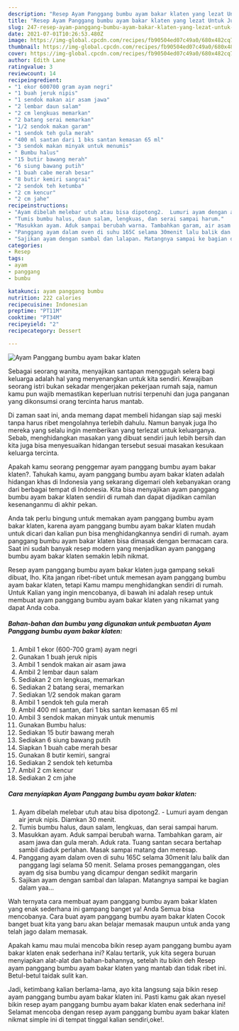 ```yaml
---
description: "Resep Ayam Panggang bumbu ayam bakar klaten yang lezat Untuk Jualan"
title: "Resep Ayam Panggang bumbu ayam bakar klaten yang lezat Untuk Jualan"
slug: 247-resep-ayam-panggang-bumbu-ayam-bakar-klaten-yang-lezat-untuk-jualan
date: 2021-07-01T10:26:53.480Z
image: https://img-global.cpcdn.com/recipes/fb90504ed07c49a0/680x482cq70/ayam-panggang-bumbu-ayam-bakar-klaten-foto-resep-utama.jpg
thumbnail: https://img-global.cpcdn.com/recipes/fb90504ed07c49a0/680x482cq70/ayam-panggang-bumbu-ayam-bakar-klaten-foto-resep-utama.jpg
cover: https://img-global.cpcdn.com/recipes/fb90504ed07c49a0/680x482cq70/ayam-panggang-bumbu-ayam-bakar-klaten-foto-resep-utama.jpg
author: Edith Lane
ratingvalue: 3
reviewcount: 14
recipeingredient:
- "1 ekor 600700 gram ayam negri"
- "1 buah jeruk nipis"
- "1 sendok makan air asam jawa"
- "2 lembar daun salam"
- "2 cm lengkuas memarkan"
- "2 batang serai memarkan"
- "1/2 sendok makan garam"
- "1 sendok teh gula merah"
- "400 ml santan dari 1 bks santan kemasan 65 ml"
- "3 sendok makan minyak untuk menumis"
- " Bumbu halus"
- "15 butir bawang merah"
- "6 siung bawang putih"
- "1 buah cabe merah besar"
- "8 butir kemiri sangrai"
- "2 sendok teh ketumba"
- "2 cm kencur"
- "2 cm jahe"
recipeinstructions:
- "Ayam dibelah melebar utuh atau bisa dipotong2.  Lumuri ayam dengan air jeruk nipis. Diamkan 30 menit."
- "Tumis bumbu halus, daun salam, lengkuas, dan serai sampai harum."
- "Masukkan ayam. Aduk sampai berubah warna. Tambahkan garam, air asam jawa dan gula merah. Aduk rata. Tuang santan secara bertahap sambil diaduk perlahan. Masak sampai matang dan meresap."
- "Panggang ayam dalam oven di suhu 165C selama 30menit lalu balik dan panggang lagi selama 50 menit. Selama proses pemanggangan, oles ayam dg sisa bumbu yang dicampur dengan sedikit margarin"
- "Sajikan ayam dengan sambal dan lalapan. Matangnya sampai ke bagian dalam yaa..."
categories:
- Resep
tags:
- ayam
- panggang
- bumbu

katakunci: ayam panggang bumbu 
nutrition: 222 calories
recipecuisine: Indonesian
preptime: "PT11M"
cooktime: "PT34M"
recipeyield: "2"
recipecategory: Dessert

---
```



![Ayam Panggang bumbu ayam bakar klaten](https://img-global.cpcdn.com/recipes/fb90504ed07c49a0/680x482cq70/ayam-panggang-bumbu-ayam-bakar-klaten-foto-resep-utama.jpg)

Sebagai seorang wanita, menyajikan santapan menggugah selera bagi keluarga adalah hal yang menyenangkan untuk kita sendiri. Kewajiban seorang istri bukan sekadar mengerjakan pekerjaan rumah saja, namun kamu pun wajib memastikan keperluan nutrisi terpenuhi dan juga panganan yang dikonsumsi orang tercinta harus mantab.

Di zaman  saat ini, anda memang dapat membeli hidangan siap saji meski tanpa harus ribet mengolahnya terlebih dahulu. Namun banyak juga lho mereka yang selalu ingin memberikan yang terlezat untuk keluarganya. Sebab, menghidangkan masakan yang dibuat sendiri jauh lebih bersih dan kita juga bisa menyesuaikan hidangan tersebut sesuai masakan kesukaan keluarga tercinta. 



Apakah kamu seorang penggemar ayam panggang bumbu ayam bakar klaten?. Tahukah kamu, ayam panggang bumbu ayam bakar klaten adalah hidangan khas di Indonesia yang sekarang digemari oleh kebanyakan orang dari berbagai tempat di Indonesia. Kita bisa menyajikan ayam panggang bumbu ayam bakar klaten sendiri di rumah dan dapat dijadikan camilan kesenanganmu di akhir pekan.

Anda tak perlu bingung untuk memakan ayam panggang bumbu ayam bakar klaten, karena ayam panggang bumbu ayam bakar klaten mudah untuk dicari dan kalian pun bisa menghidangkannya sendiri di rumah. ayam panggang bumbu ayam bakar klaten bisa dimasak dengan bermacam cara. Saat ini sudah banyak resep modern yang menjadikan ayam panggang bumbu ayam bakar klaten semakin lebih nikmat.

Resep ayam panggang bumbu ayam bakar klaten juga gampang sekali dibuat, lho. Kita jangan ribet-ribet untuk memesan ayam panggang bumbu ayam bakar klaten, tetapi Kamu mampu menghidangkan sendiri di rumah. Untuk Kalian yang ingin mencobanya, di bawah ini adalah resep untuk membuat ayam panggang bumbu ayam bakar klaten yang nikamat yang dapat Anda coba.

<!--inarticleads1-->

##### Bahan-bahan dan bumbu yang digunakan untuk pembuatan Ayam Panggang bumbu ayam bakar klaten:

1. Ambil 1 ekor (600-700 gram) ayam negri
1. Gunakan 1 buah jeruk nipis
1. Ambil 1 sendok makan air asam jawa
1. Ambil 2 lembar daun salam
1. Sediakan 2 cm lengkuas, memarkan
1. Sediakan 2 batang serai, memarkan
1. Sediakan 1/2 sendok makan garam
1. Ambil 1 sendok teh gula merah
1. Ambil 400 ml santan, dari 1 bks santan kemasan 65 ml
1. Ambil 3 sendok makan minyak untuk menumis
1. Gunakan  Bumbu halus:
1. Sediakan 15 butir bawang merah
1. Sediakan 6 siung bawang putih
1. Siapkan 1 buah cabe merah besar
1. Gunakan 8 butir kemiri, sangrai
1. Sediakan 2 sendok teh ketumba
1. Ambil 2 cm kencur
1. Sediakan 2 cm jahe




<!--inarticleads2-->

##### Cara menyiapkan Ayam Panggang bumbu ayam bakar klaten:

1. Ayam dibelah melebar utuh atau bisa dipotong2.  - Lumuri ayam dengan air jeruk nipis. Diamkan 30 menit.
1. Tumis bumbu halus, daun salam, lengkuas, dan serai sampai harum.
1. Masukkan ayam. Aduk sampai berubah warna. Tambahkan garam, air asam jawa dan gula merah. Aduk rata. Tuang santan secara bertahap sambil diaduk perlahan. Masak sampai matang dan meresap.
1. Panggang ayam dalam oven di suhu 165C selama 30menit lalu balik dan panggang lagi selama 50 menit. Selama proses pemanggangan, oles ayam dg sisa bumbu yang dicampur dengan sedikit margarin
1. Sajikan ayam dengan sambal dan lalapan. Matangnya sampai ke bagian dalam yaa...




Wah ternyata cara membuat ayam panggang bumbu ayam bakar klaten yang enak sederhana ini gampang banget ya! Anda Semua bisa mencobanya. Cara buat ayam panggang bumbu ayam bakar klaten Cocok banget buat kita yang baru akan belajar memasak maupun untuk anda yang telah jago dalam memasak.

Apakah kamu mau mulai mencoba bikin resep ayam panggang bumbu ayam bakar klaten enak sederhana ini? Kalau tertarik, yuk kita segera buruan menyiapkan alat-alat dan bahan-bahannya, setelah itu bikin deh Resep ayam panggang bumbu ayam bakar klaten yang mantab dan tidak ribet ini. Betul-betul taidak sulit kan. 

Jadi, ketimbang kalian berlama-lama, ayo kita langsung saja bikin resep ayam panggang bumbu ayam bakar klaten ini. Pasti kamu gak akan nyesel bikin resep ayam panggang bumbu ayam bakar klaten enak sederhana ini! Selamat mencoba dengan resep ayam panggang bumbu ayam bakar klaten nikmat simple ini di tempat tinggal kalian sendiri,oke!.

